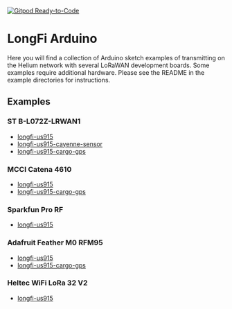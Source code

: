 [![Gitpod Ready-to-Code](https://img.shields.io/badge/Gitpod-Ready--to--Code-blue?logo=gitpod)](https://gitpod.io/#https://github.com/helium/longfi-arduino) 

# LongFi Arduino  

Here you will find a collection of Arduino sketch examples of transmitting on the Helium network with several LoRaWAN development boards. Some examples require additional hardware. Please see the README in the example directories for instructions.

## Examples
### ST B-L072Z-LRWAN1
* [longfi-us915](ST-B-L072Z-LRWAN1/longfi-us915)
* [longfi-us915-cayenne-sensor](ST-B-L072Z-LRWAN1/longfi-us915-cayenne-sensor)
* [longfi-us915-cargo-gps](GPS)

### MCCI Catena 4610
* [longfi-us915](MCCI-Catena-4610/longfi-us915)
* [longfi-us915-cargo-gps](GPS)

### Sparkfun Pro RF
* [longfi-us915](Sparkfun-Pro-RF/longfi-us915)

### Adafruit Feather M0 RFM95
* [longfi-us915](Adafruit-M0-RFM95/longfi-us915)
* [longfi-us915-cargo-gps](GPS)

### Heltec WiFi LoRa 32 V2
* [longfi-us915](Heltec-WiFi-LoRa-32-V2/longfi-us915/longfi-us915)


